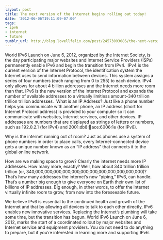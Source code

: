 ```yaml
---
layout: post
title: The next version of the Internet begins rolling out today!
date: '2012-06-06T19:11:09-07:00'
tags:
- ipv6
- internet
- future
tumblr_url: http://blog.lovellfelix.com/post/24573003086/the-next-version-of-the-internet-begins-rolling-out
---
```

World IPv6 Launch on June 6, 2012, organized by the Internet Society, is the day participating major websites and Internet Service Providers (ISPs) permanently enable IPv6 and begin the transition from IPv4. 
IPv4 is the current version of the Internet Protocol, the identification system the Internet uses to send information between devices. This system assigns a series of four numbers (each ranging from 0 to 255) to each device. IPv4 only allows for about 4 billion addresses and the Internet needs more room than that. IPv6 is the new version of the Internet Protocol and expands the number of available addresses to a virtually limitless amount–340 trillion trillion trillion addresses. 
What is an IP Address?
Just like a phone number helps you communicate with another phone, an IP address (short for Internet Protocol address) is provided to your computer so it can communicate with websites, Internet services, and other devices. IP addresses are numbers that are displayed as strings of letters or numbers, such as 192.0.2.1 (for IPv4) and 2001:db8::1234:ace:6006:1e (for IPv6).

Why is the internet running out of room?
Just as phones use a system of phone numbers in order to place calls, every Internet-connected device gets a unique number known as an “IP address” that connects it to the global online network.

How are we making space to grow?
Clearly the internet needs more IP addresses. How many more, exactly? Well, how about 340 trillion trillion trillion (or, 340,000,000,000,000,000,000,000,000,000,000,000,000)? That’s how many addresses the internet’s new “piping,” IPv6, can handle. That’s a number big enough to give everyone on Earth their own list of billions of IP addresses. Big enough, in other words, to offer the Internet virtually infinite room to grow, from now into the foreseeable future.


We believe IPv6 is essential to the continued health and growth of the Internet and that by allowing all devices to talk to each other directly, IPv6 enables new innovative services. Replacing the Internet’s plumbing will take some time, but the transition has begun. World IPv6 Launch on June 6, 2012, marks the start of a coordinated rollout by major websites and Internet service and equipment providers.
You do not need to do anything to prepare, but if you’re interested in learning more and supporting IPv6.

